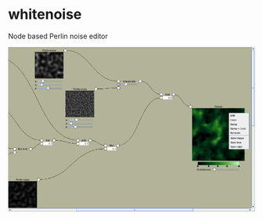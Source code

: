 # whitenoise
Node based Perlin noise editor

![Screenshot](https://github.com/Kresdl/whitenoise/blob/master/screenshot.png)
